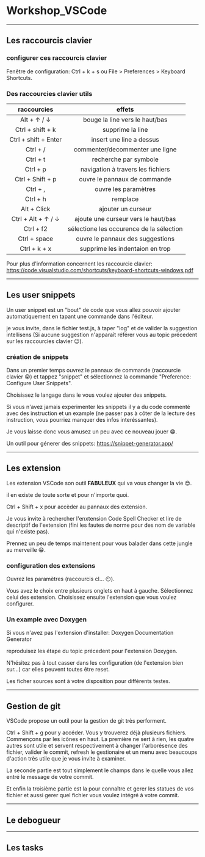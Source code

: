 # Workshop_VSCode

---

## **Les raccourcis clavier**

### configurer ces raccourcis clavier

Fenêtre de configuration: Ctrl + k + s ou File > Preferences > Keyboard Shortcuts.

### **Des raccourcies clavier utils**

|     raccourcies      |                  effets                  |
| :------------------: | :--------------------------------------: |
|     Alt + ↑ / ↓      |      bouge la line vers le haut/bas      |
|   Ctrl + shift + k   |             supprime la line             |
| Ctrl + shift + Enter |         insert une line a dessus         |
|       Ctrl + /       |     commenter/decommenter une ligne      |
|       Ctrl + t       |          recherche par symbole           |
|       Ctrl + p       |    navigation à travers les fichiers     |
|   Ctrl + Shift + p   |       ouvre le pannaux de commande       |
|       Ctrl + ,       |           ouvre les paramètres           |
|       Ctrl + h       |                 remplace                 |
|     Alt + Click      |            ajouter un curseur            |
|  Ctrl + Alt + ↑ / ↓  |   ajoute une curseur vers le haut/bas    |
|      Ctrl + f2       | sélectione les occurence de la sélection |
|     Ctrl + space     |     ouvre le pannaux des suggestions     |
|     Ctrl + k + x     |     supprime les indentaion en trop      |

Pour plus d'information concernent les raccourcie clavier: <https://code.visualstudio.com/shortcuts/keyboard-shortcuts-windows.pdf>

---

## Les user snippets

Un user snippet est un "bout" de code que vous allez pouvoir ajouter automatiquement en tapant une commande dans l'éditeur.

je vous invite, dans le fichier test.js, à taper "log" et de valider la suggestion intellisens (Si aucune suggestion n'apparaît référer vous au topic précedent sur les raccourcies clavier :wink:).

### création de snippets

Dans un premier temps ouvrez le pannaux de commande (raccourcie clavier :stuck_out_tongue_winking_eye:) et tappez "snippet" et sélectionnez la commande "Preference: Configure User Snippets".

Choisissez le langage dans le vous voulez ajouter des snippets.

Si vous n'avez jamais experimenter les snippets il y a du code commenté avec des instruction et un example (ne passer pas à côter de la lecture des instruction, vous pourriez manquer des infos interéssantes).

Je vous laisse donc vous amusez un peu avec ce nouveau jouer :grin:.

Un outil pour génerer des snippets: <https://snippet-generator.app/>

---

## Les extension

Les extension VSCode son outil **FABULEUX** qui va vous changer la vie :heart_eyes:.

il en existe de toute sorte et pour n'importe quoi.

Ctrl + Shift + x pour accèder au pannaux des extension.

Je vous invite à rechercher l'enxtension Code Spell Checker et lire de descriptif de l'extension (fini les fautes de norme pour des nom de variable qui n'existe pas).

Prennez un peu de temps maintenent pour vous balader dans cette jungle au merveille :grin:.

### configuration des extensions

Ouvrez les paramètres (raccourcis cl... :no_mouth:).

Vous avez le choix entre plusieurs onglets en haut à gauche. Sélectionnez celui des extension. Choisissez ensuite l'extension que vous voulez configurer.

### Un example avec Doxygen

Si vous n'avez pas l'extension d'installer: Doxygen Documentation Generator

reproduisez les étape du topic précedent pour l'extension Doxygen.

N'hésitez pas à tout casser dans les configuration (de l'extension bien sur...) car elles peuvent toutes être reset.

Les ficher sources sont à votre disposition pour différents testes.

---

## Gestion de git

VSCode propose un outil pour la gestion de git très performent.

Ctrl + Shift + g pour y accéder. Vous y trouverez déjà plusieurs fichiers. Commençons par les icônes en haut. La première ne sert à rien, les quatre autres sont utile et servent respectivement à changer l'arborésence des fichier, valider le commit, refresh le gestionaire et un menu avec beaucoups d'action très utile que je vous invite à examiner.

La seconde partie est tout simplement le champs dans le quelle vous allez entré le message de votre commit.

Et enfin la troisième partie est la pour connaître et gerer les statues de vos fichier et aussi gerer quel fichier vous voulez intégré à votre commit.

---

## Le debogueur

---

## Les tasks
